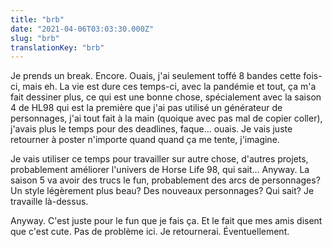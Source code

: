 ```yaml
---
title: "brb"
date: "2021-04-06T03:03:30.000Z"
slug: "brb"
translationKey: "brb"
---
```


Je prends un break. Encore. Ouais, j'ai seulement toffé 8 bandes cette fois-ci, mais eh. La vie est dure ces temps-ci, avec la pandémie et tout, ça m'a fait dessiner plus, ce qui est une bonne chose, spécialement avec la saison 4 de HL98 qui est la première que j'ai pas utilisé un générateur de personnages, j'ai tout fait à la main (quoique avec pas mal de copier coller), j'avais plus le temps pour des deadlines, faque... ouais. Je vais juste retourner à poster n'importe quand quand ça me tente, j'imagine.

Je vais utiliser ce temps pour travailler sur autre chose, d'autres projets, probablement améliorer l'univers de Horse Life 98, qui sait... Anyway. La saison 5 va avoir des trucs le fun, probablement des arcs de personnages? Un style légèrement plus beau? Des nouveaux personnages? Qui sait? Je travaille là-dessus.

Anyway. C'est juste pour le fun que je fais ça. Et le fait que mes amis disent que c'est cute. Pas de problème ici. Je retournerai. Éventuellement.
